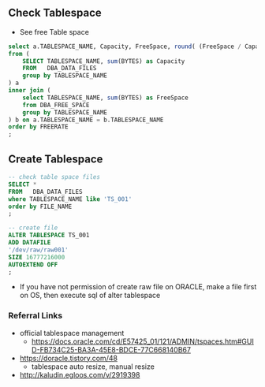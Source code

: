 ## Check Tablespace

* See free Table space
```sql
select a.TABLESPACE_NAME, Capacity, FreeSpace, round( (FreeSpace / Capacity * 100), 2) as FreeRate
from (
    SELECT TABLESPACE_NAME, sum(BYTES) as Capacity
    FROM   DBA_DATA_FILES
    group by TABLESPACE_NAME
) a 
inner join (
    select TABLESPACE_NAME, sum(BYTES) as FreeSpace
    from DBA_FREE_SPACE
    group by TABLESPACE_NAME
) b on a.TABLESPACE_NAME = b.TABLESPACE_NAME
order by FREERATE
;

```

## Create Tablespace

```sql
-- check table space files
SELECT *
FROM   DBA_DATA_FILES
where TABLESPACE_NAME like 'TS_001'
order by FILE_NAME
;

-- create file 
ALTER TABLESPACE TS_001
ADD DATAFILE
'/dev/raw/raw001'
SIZE 16777216000
AUTOEXTEND OFF
;

```

* If you have not permission of create raw file on ORACLE, make a file first on OS, then execute sql of alter tablespace


### Referral Links
  * official tablespace management
    * https://docs.oracle.com/cd/E57425_01/121/ADMIN/tspaces.htm#GUID-FB734C25-BA3A-45E8-BDCE-77C668140B67
  * https://doracle.tistory.com/48
    * tablespace auto resize, manual resize
  * http://kaludin.egloos.com/v/2919398
